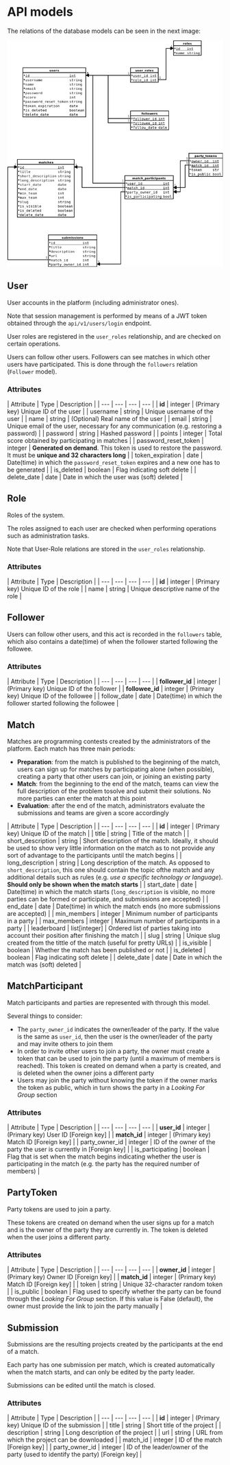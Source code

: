 # API models

The relations of the database models can be seen in the next image:

![Database relations](images/relations.png)

## User

User accounts in the platform (including administrator ones).

Note that session management is performed by means of a JWT token obtained
through the `api/v1/users/login` endpoint.

User roles are registered in the `user_roles` relationship, and are
checked on certain operations.

Users can follow other users. Followers can see matches in which other users
have participated. This is done through the `followers` relation (`Follower`
model).

### Attributes

| Attribute | Type | Description |
| --- | --- | --- | --- |
| **id** | integer | (Primary key) Unique ID of the user |
| username | string | Unique username of the user |
| name | string | (Optional) Real name of the user |
| email | string | Unique email of the user, necessary for any communication (e.g. restoring a password) |
| password | string | Hashed password |
| points | integer | Total score obtained by participating in matches |
| password_reset_token | integer | **Generated on demand**. This token is used to restore the password. It must be **unique and 32 characters long** |
| token_expiration | date | Date(time) in which the `password_reset_token` expires and a new one has to be generated |
| is_deleted | boolean | Flag indicating soft delete |
| delete_date | date | Date in which the user was (soft) deleted |


## Role

Roles of the system.

The roles assigned to each user are checked when performing operations such as
administration tasks.

Note that User-Role relations are stored in the `user_roles` relationship.

### Attributes

| Attribute | Type | Description |
| --- | --- | --- | --- |
| **id** | integer | (Primary key) Unique ID of the role |
| name | string | Unique descriptive name of the role |


## Follower

Users can follow other users, and this act is recorded in the `followers` table,
which also contains a date(time) of when the follower started following the
followee.

### Attributes

| Attribute | Type | Description |
| --- | --- | --- | --- |
| **follower_id** | integer | (Primary key) Unique ID of the follower |
| **followee_id** | integer | (Primary key) Unique ID of the followee |
| follow_date | date | Date(time) in which the follower started following the followee |


## Match

Matches are programming contests created by the administrators of the platform.
Each match has three main periods:

- **Preparation**: from the match is published to the beginning of the match,
users can sign up for matches by participating alone (when possible), creating
a party that other users can join, or joining an existing party
- **Match**: from the beginning to the end of the match, teams can view the
full description of the problem tosolve and submit their solutions. No more
parties can enter the match at this point
- **Evaluation**: after the end of the match, administrators evaluate the
submissions and teams are given a score accordingly

| Attribute | Type | Description |
| --- | --- | --- | --- |
| **id** | integer | (Primary key) Unique ID of the match |
| title | string | Title of the match |
| short_description | string | Short description of the match. Ideally, it should be used to show very little information on the match as to not provide any sort of advantage to the participants until the match begins |
| long_description | string | Long description of the match. As opposed to `short_description`, this one should contain the topic ofthe match and any additional details such as rules (e.g. *use a specific technology or language*). **Should only be shown when the match starts** |
| start_date | date | Date(time) in which the match starts (`long_description` is visible, no more parties can be formed or participate, and submissions are accepted) |
| end_date | date | Date(time) in which the match ends (no more submissions are accepted) |
| min_members | integer | Minimum number of participants in a party |
| max_members | integer | Maximum number of participants in a party |
| leaderboard | list[integer] | Ordered list of parties taking into account their position after finishing the match |
| slug | string | Unique slug created from the tittle of the match (useful for pretty URLs) |
| is_visible | boolean | Whether the match has been published or not |
| is_deleted | boolean | Flag indicating soft delete |
| delete_date | date | Date in which the match was (soft) deleted |


## MatchParticipant

Match participants and parties are represented with through this model.

Several things to consider:

- The `party_owner_id` indicates the owner/leader of the party. If the value
is the same as `user_id`, then the user is the owner/leader of the party and
may invite others to join them
- In order to invite other users to join a party, the owner must create a token
that can be used to join the party (until a maximum of members is reached).
This token is created on demand when a party is created, and is deleted when
the owner joins a different party
- Users may join the party without knowing the token if the owner marks the
token as public, which in turn shows the party in a *Looking For Group* section

### Attributes

| Attribute | Type | Description |
| --- | --- | --- | --- |
| **user_id** | integer | (Primary key) User ID [Foreign key] |
| **match_id** | integer | (Primary key) Match ID [Foreign key] |
| party_owner_id | integer | ID of the owner of the party the user is currently in [Foreign key] |
| is_participating | boolean | Flag that is set when the match begins indicating whether the user is participating in the match (e.g. the party has the required number of members) |


## PartyToken

Party tokens are used to join a party.

These tokens are created on demand when the user signs up for a match and is
the owner of the party they are currently in. The token is deleted when
the user joins a different party.

### Attributes

| Attribute | Type | Description |
| --- | --- | --- | --- |
| **owner_id** | integer | (Primary key) Owner ID [Foreign key] |
| **match_id** | integer | (Primary key) Match ID [Foreign key] |
| token | string | Unique 32-character random token |
| is_public | boolean | Flag used to specify whether the party can be found through the *Looking For Group* section. If this value is False (default), the owner
must provide the link to join the party manually |


## Submission

Submissions are the resulting projects created by the participants at the end of
a match.

Each party has one submission per match, which is created automatically when the
match starts, and can only be edited by the party leader.

Submissions can be edited until the match is closed.

### Attributes

| Attribute | Type | Description |
| --- | --- | --- | --- |
| **id** | integer | (Primary key) Unique ID of the submission |
| title | string | Short title of the project |
| description | string | Long description of the project |
| url | string | URL from which the project can be downloaded |
| match_id | integer | ID of the match [Foreign key] |
| party_owner_id | integer | ID of the leader/owner of the party (used to identify the party) [Foreign key] |
